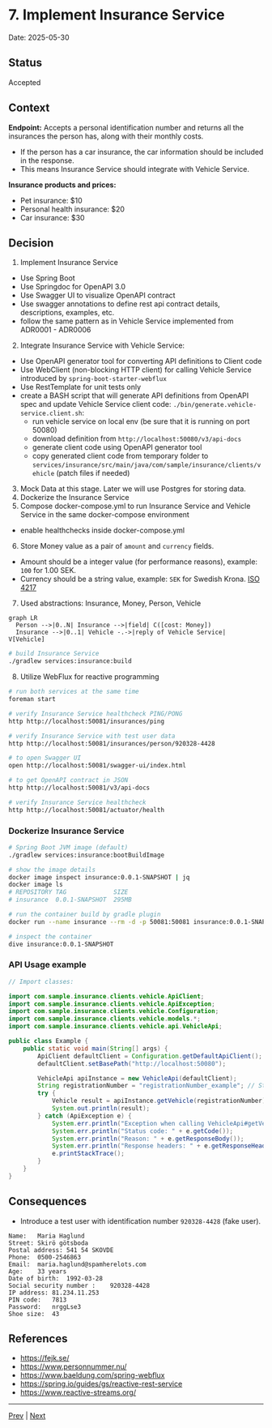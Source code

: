 # 7. Implement Insurance Service

Date: 2025-05-30

## Status

Accepted

## Context

**Endpoint:** Accepts a personal identification number and returns all the insurances the person has, along with their
monthly costs.
- If the person has a car insurance, the car information should be included in the response.
- This means Insurance Service should integrate with Vehicle Service.

**Insurance products and prices:**

- Pet insurance: $10
- Personal health insurance: $20
- Car insurance: $30

## Decision

1. Implement Insurance Service

- Use Spring Boot
- Use Springdoc for OpenAPI 3.0
- Use Swagger UI to visualize OpenAPI contract
- Use swagger annotations to define rest api contract details, descriptions, examples, etc.
- follow the same pattern as in Vehicle Service implemented from ADR0001 - ADR0006

2. Integrate Insurance Service with Vehicle Service:

- Use OpenAPI generator tool for converting API definitions to Client code
- Use WebClient (non-blocking HTTP client) for calling Vehicle Service introduced by `spring-boot-starter-webflux`
- Use RestTemplate for unit tests only
- create a BASH script that will generate API definitions from OpenAPI spec and update Vehicle Service client code:
  `./bin/generate.vehicle-service.client.sh`:
    - run vehicle service on local env (be sure that it is running on port 50080)
    - download definition from `http://localhost:50080/v3/api-docs`
    - generate client code using OpenAPI generator tool
    - copy generated client code from temporary folder to
      `services/insurance/src/main/java/com/sample/insurance/clients/vehicle` (patch files if needed)

3. Mock Data at this stage. Later we will use Postgres for storing data.
4. Dockerize the Insurance Service
5. Compose docker-compose.yml to run Insurance Service and Vehicle Service in the same docker-compose environment

- enable healthchecks inside docker-compose.yml

6. Store Money value as a pair of `amount` and `currency` fields.

- Amount should be a integer value (for performance reasons), example: `100` for 1.00 SEK.
- Currency should be a string value, example: `SEK` for Swedish
  Krona. [ISO 4217](https://en.wikipedia.org/wiki/ISO_4217)

7. Used abstractions: Insurance, Money, Person, Vehicle

```mermaid
graph LR
  Person -->|0..N| Insurance -->|field| C([cost: Money])
  Insurance -->|0..1| Vehicle -.->|reply of Vehicle Service| V[Vehicle]
```

```bash
# build Insurance Service
./gradlew services:insurance:build
```

8. Utilize WebFlux for reactive programming


```bash
# run both services at the same time
foreman start

# verify Insurance Service healthcheck PING/PONG
http http://localhost:50081/insurances/ping

# verify Insurance Service with test user data
http http://localhost:50081/insurances/person/920328-4428

# to open Swagger UI
open http://localhost:50081/swagger-ui/index.html

# to get OpenAPI contract in JSON
http http://localhost:50081/v3/api-docs

# verify Insurance Service healthcheck
http http://localhost:50081/actuator/health
```

### Dockerize Insurance Service

```bash
# Spring Boot JVM image (default)
./gradlew services:insurance:bootBuildImage

# show the image details
docker image inspect insurance:0.0.1-SNAPSHOT | jq
docker image ls
# REPOSITORY TAG             SIZE
# insurance  0.0.1-SNAPSHOT  295MB

# run the container build by gradle plugin
docker run --name insurance --rm -d -p 50081:50081 insurance:0.0.1-SNAPSHOT

# inspect the container
dive insurance:0.0.1-SNAPSHOT
```

### API Usage example

```java
// Import classes:

import com.sample.insurance.clients.vehicle.ApiClient;
import com.sample.insurance.clients.vehicle.ApiException;
import com.sample.insurance.clients.vehicle.Configuration;
import com.sample.insurance.clients.vehicle.models.*;
import com.sample.insurance.clients.vehicle.api.VehicleApi;

public class Example {
    public static void main(String[] args) {
        ApiClient defaultClient = Configuration.getDefaultApiClient();
        defaultClient.setBasePath("http://localhost:50080");

        VehicleApi apiInstance = new VehicleApi(defaultClient);
        String registrationNumber = "registrationNumber_example"; // String | 
        try {
            Vehicle result = apiInstance.getVehicle(registrationNumber);
            System.out.println(result);
        } catch (ApiException e) {
            System.err.println("Exception when calling VehicleApi#getVehicle");
            System.err.println("Status code: " + e.getCode());
            System.err.println("Reason: " + e.getResponseBody());
            System.err.println("Response headers: " + e.getResponseHeaders());
            e.printStackTrace();
        }
    }
}
```

## Consequences

- Introduce a test user with identification number `920328-4428` (fake user).

```text
Name:	Maria Haglund
Street:	Skirö götsboda
Postal address:	541 54 SKOVDE
Phone:	0500-2546863
Email:	maria.haglund@spamherelots.com
Age:	33 years
Date of birth:	1992-03-28
Social security number :	920328-4428
IP address:	81.234.11.253
PIN code:	7813
Password:	nrggLse3
Shoe size:	43
```

## References

- https://fejk.se/
- https://www.personnummer.nu/
- https://www.baeldung.com/spring-webflux
- https://spring.io/guides/gs/reactive-rest-service
- https://www.reactive-streams.org/


---

[Prev](./0006-dockerize-the-vehicle-service.md) | [Next](./0008-structured-logs.md)